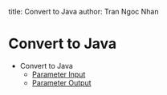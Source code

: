 title: Convert to Java
author: Tran Ngoc Nhan

# Convert to Java

<!-- TOC -->
* Convert to Java
  * [Parameter Input](./parameter-input.md)
  * [Parameter Output](./parameter-output.md)
<!-- TOC -->